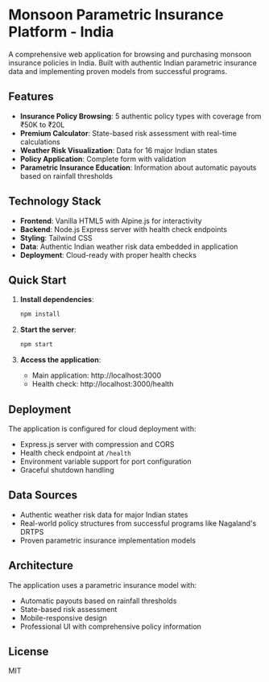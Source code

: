 # Monsoon Parametric Insurance Platform - India

A comprehensive web application for browsing and purchasing monsoon insurance policies in India. Built with authentic Indian parametric insurance data and implementing proven models from successful programs.

## Features

- **Insurance Policy Browsing**: 5 authentic policy types with coverage from ₹50K to ₹20L
- **Premium Calculator**: State-based risk assessment with real-time calculations
- **Weather Risk Visualization**: Data for 16 major Indian states
- **Policy Application**: Complete form with validation
- **Parametric Insurance Education**: Information about automatic payouts based on rainfall thresholds

## Technology Stack

- **Frontend**: Vanilla HTML5 with Alpine.js for interactivity
- **Backend**: Node.js Express server with health check endpoints
- **Styling**: Tailwind CSS
- **Data**: Authentic Indian weather risk data embedded in application
- **Deployment**: Cloud-ready with proper health checks

## Quick Start

1. **Install dependencies**:
   ```bash
   npm install
   ```

2. **Start the server**:
   ```bash
   npm start
   ```

3. **Access the application**:
   - Main application: http://localhost:3000
   - Health check: http://localhost:3000/health

## Deployment

The application is configured for cloud deployment with:
- Express.js server with compression and CORS
- Health check endpoint at `/health`
- Environment variable support for port configuration
- Graceful shutdown handling

## Data Sources

- Authentic weather risk data for major Indian states
- Real-world policy structures from successful programs like Nagaland's DRTPS
- Proven parametric insurance implementation models

## Architecture

The application uses a parametric insurance model with:
- Automatic payouts based on rainfall thresholds
- State-based risk assessment
- Mobile-responsive design
- Professional UI with comprehensive policy information

## License

MIT
